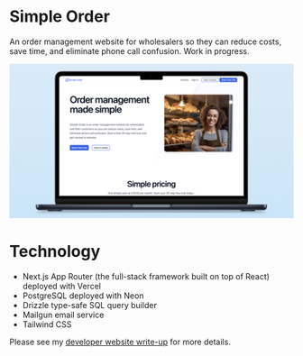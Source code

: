 # Simple Order

An order management website for wholesalers so they can reduce costs, save time, and eliminate phone call confusion. Work in progress.

![Simple Order desktop landing page screenshot](https://raw.githubusercontent.com/danedwardsdeveloper/simple-order/refs/heads/main/misc/github-readme-mockup.webp)

# Technology

-  Next.js App Router (the full-stack framework built on top of React) deployed with Vercel
-  PostgreSQL deployed with Neon
-  Drizzle type-safe SQL query builder
-  Mailgun email service
-  Tailwind CSS

Please see my [developer website write-up](http://danedwardsdeveloper.com/projects/simple-order) for more details.
